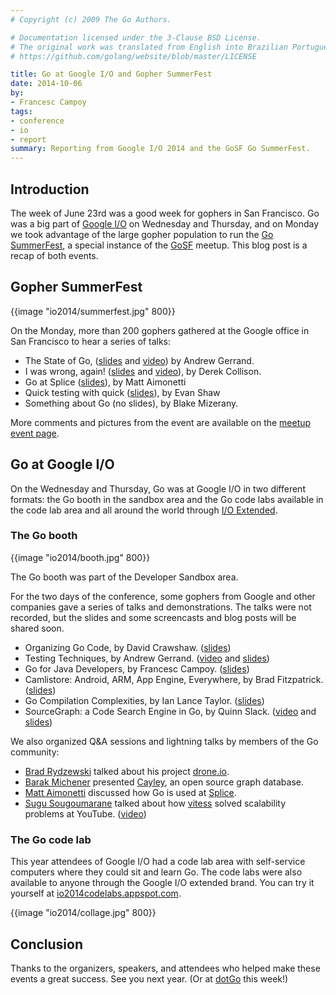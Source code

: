 ```yaml
---
# Copyright (c) 2009 The Go Authors.

# Documentation licensed under the 3-Clause BSD License.
# The original work was translated from English into Brazilian Portuguese.
# https://github.com/golang/website/blob/master/LICENSE

title: Go at Google I/O and Gopher SummerFest
date: 2014-10-06
by:
- Francesc Campoy
tags:
- conference
- io
- report
summary: Reporting from Google I/O 2014 and the GoSF Go SummerFest.
---
```


## Introduction

The week of June 23rd was a good week for gophers in San Francisco. Go was a big
part of [Google I/O](https://www.google.com/events/io) on Wednesday and
Thursday, and on Monday we took advantage of the large gopher population to run
the [Go SummerFest](http://www.meetup.com/golangsf/events/170421402/), a
special instance of the [GoSF](http://www.meetup.com/golangsf) meetup. This
blog post is a recap of both events.

## Gopher SummerFest

{{image "io2014/summerfest.jpg" 800}}

On the Monday, more than 200 gophers gathered at the Google office in San
Francisco to hear a series of talks:

  - The State of Go, ([slides](https://docs.google.com/a/golang.org/file/d/0B-nws9GU_6qVQm9tdncxWnJGUTQ/edit)
    and [video](http://www.hakkalabs.co/articles/state-go)) by Andrew Gerrand.
  - I was wrong, again! ([slides](https://docs.google.com/a/golang.org/file/d/0B-nws9GU_6qVTTUwS25qaFlzMGs/edit)
    and [video](http://www.hakkalabs.co/articles/why-we-use-go)), by Derek Collison.
  - Go at Splice ([slides](https://docs.google.com/a/golang.org/file/d/0B-nws9GU_6qVZklnNnJITlhSbXc/edit)), by Matt Aimonetti
  - Quick testing with quick ([slides](https://docs.google.com/a/golang.org/file/d/0B-nws9GU_6qVVElmOHpwamp4aTA/edit)), by Evan Shaw
  - Something about Go (no slides), by Blake Mizerany.

More comments and pictures from the event are available on the
[meetup event page](http://www.meetup.com/golangsf/events/170421402/).

## Go at Google I/O

On the Wednesday and Thursday, Go was at Google I/O in two different
formats: the Go booth in the sandbox area and the Go code labs available in the
code lab area and all around the world through
[I/O Extended](https://www.google.com/events/io/io-extended).

### The Go booth

{{image "io2014/booth.jpg" 800}}

The Go booth was part of the Developer Sandbox area.

For the two days of the conference, some gophers from Google and other
companies gave a series of talks and demonstrations. The talks were not
recorded, but the slides and some screencasts and blog posts will be shared
soon.

  - Organizing Go Code, by David Crawshaw. ([slides](/talks/2014/organizeio.slide#1))
  - Testing Techniques, by Andrew Gerrand. ([video](https://www.youtube.com/watch?v=ndmB0bj7eyw)
    and [slides](/talks/2014/testing.slide#1))
  - Go for Java Developers, by Francesc Campoy. ([slides](/talks/2014/go4java.slide#1))
  - Camlistore: Android, ARM, App Engine, Everywhere,
    by Brad Fitzpatrick.
    ([slides](/talks/2014/camlistore.slide#1))
  - Go Compilation Complexities, by Ian Lance Taylor. ([slides](/talks/2014/compiling.slide#1))
  - SourceGraph: a Code Search Engine in Go,
    by Quinn Slack. ([video](https://youtu.be/-DpKaoPz8l8) and [slides](https://go-talks.appspot.com/github.com/sourcegraph/talks/google-io-2014/gio2014.slide#1))

We also organized Q&A sessions and lightning talks by members of the Go
community:

  - [Brad Rydzewski](https://twitter.com/bradrydzewski) talked about his project [drone.io](https://drone.io/).
  - [Barak Michener](https://twitter.com/barakmich) presented [Cayley](https://github.com/google/cayley),
    an open source graph database.
  - [Matt Aimonetti](https://twitter.com/mattetti) discussed how Go is used at [Splice](https://splice.com/).
  - [Sugu Sougoumarane](https://twitter.com/ssougou) talked about how [vitess](https://github.com/youtube/vitess) solved
    scalability problems at YouTube.
    ([video](https://youtu.be/midJ6b1LkA0))

### The Go code lab

This year attendees of Google I/O had a code lab area with self-service
computers where they could sit and learn Go. The code labs were also available
to anyone through the Google I/O extended brand. You can try it yourself at
[io2014codelabs.appspot.com](https://io2014codelabs.appspot.com/).

{{image "io2014/collage.jpg" 800}}

## Conclusion

Thanks to the organizers, speakers, and attendees who helped make these events a
great success. See you next year. (Or at [dotGo](http://dotgo.eu) this week!)
